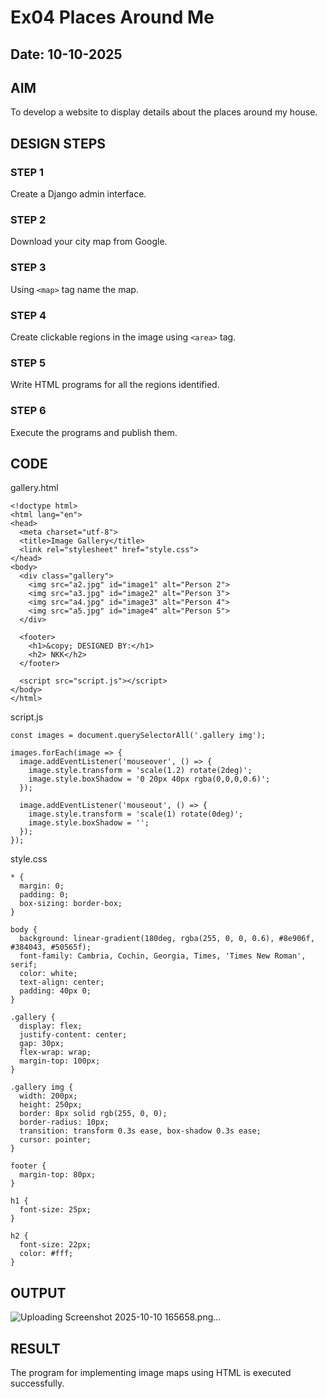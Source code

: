 # Ex04 Places Around Me
## Date: 10-10-2025

## AIM
To develop a website to display details about the places around my house.

## DESIGN STEPS

### STEP 1
Create a Django admin interface.

### STEP 2
Download your city map from Google.

### STEP 3
Using ```<map>``` tag name the map.

### STEP 4
Create clickable regions in the image using ```<area>``` tag.

### STEP 5
Write HTML programs for all the regions identified.

### STEP 6
Execute the programs and publish them.

## CODE
gallery.html
```
<!doctype html>
<html lang="en">
<head>
  <meta charset="utf-8">
  <title>Image Gallery</title>
  <link rel="stylesheet" href="style.css">
</head>
<body>
  <div class="gallery">
    <img src="a2.jpg" id="image1" alt="Person 2">
    <img src="a3.jpg" id="image2" alt="Person 3">
    <img src="a4.jpg" id="image3" alt="Person 4">
    <img src="a5.jpg" id="image4" alt="Person 5">
  </div>

  <footer>
    <h1>&copy; DESIGNED BY:</h1>
    <h2> NKK</h2>
  </footer>

  <script src="script.js"></script>
</body>
</html>
```
script.js
```
const images = document.querySelectorAll('.gallery img');

images.forEach(image => {
  image.addEventListener('mouseover', () => {
    image.style.transform = 'scale(1.2) rotate(2deg)';
    image.style.boxShadow = '0 20px 40px rgba(0,0,0,0.6)';
  });

  image.addEventListener('mouseout', () => {
    image.style.transform = 'scale(1) rotate(0deg)';
    image.style.boxShadow = '';
  });
});
```
style.css
```
* {
  margin: 0;
  padding: 0;
  box-sizing: border-box;
}

body {
  background: linear-gradient(180deg, rgba(255, 0, 0, 0.6), #8e906f, #384043, #50565f);
  font-family: Cambria, Cochin, Georgia, Times, 'Times New Roman', serif;
  color: white;
  text-align: center;
  padding: 40px 0;
}

.gallery {
  display: flex;
  justify-content: center;
  gap: 30px;
  flex-wrap: wrap;
  margin-top: 100px;
}

.gallery img {
  width: 200px;
  height: 250px;
  border: 8px solid rgb(255, 0, 0);
  border-radius: 10px;
  transition: transform 0.3s ease, box-shadow 0.3s ease;
  cursor: pointer;
}

footer {
  margin-top: 80px;
}

h1 {
  font-size: 25px;
}

h2 {
  font-size: 22px;
  color: #fff;
}
```
## OUTPUT
![Uploading Screenshot 2025-10-10 165658.png…]()






## RESULT
The program for implementing image maps using HTML is executed successfully.
